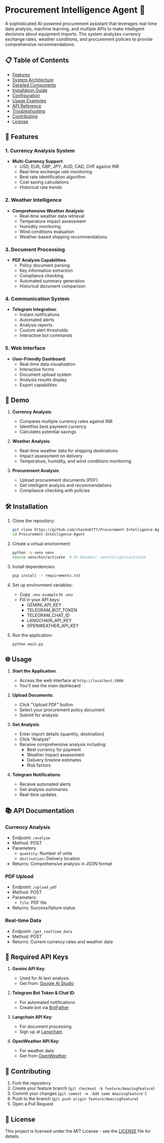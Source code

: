 # Procurement Intelligence Agent 🤖

A sophisticated AI-powered procurement assistant that leverages real-time data analysis, machine learning, and multiple APIs to make intelligent decisions about equipment imports. The system analyzes currency exchange rates, weather conditions, and procurement policies to provide comprehensive recommendations.

## 📋 Table of Contents
- [Features](#-features)
- [System Architecture](#-system-architecture)
- [Detailed Components](#-detailed-components)
- [Installation Guide](#️-installation)
- [Configuration](#-configuration)
- [Usage Examples](#-usage-examples)
- [API Reference](#-api-reference)
- [Troubleshooting](#-troubleshooting)
- [Contributing](#-contributing)
- [License](#-license)

## 🌟 Features

### 1. Currency Analysis System
- **Multi-Currency Support**: 
  - USD, EUR, GBP, JPY, AUD, CAD, CHF against INR
  - Real-time exchange rate monitoring
  - Best rate identification algorithm
  - Cost saving calculations
  - Historical rate trends

### 2. Weather Intelligence
- **Comprehensive Weather Analysis**:
  - Real-time weather data retrieval
  - Temperature impact assessment
  - Humidity monitoring
  - Wind conditions evaluation
  - Weather-based shipping recommendations

### 3. Document Processing
- **PDF Analysis Capabilities**:
  - Policy document parsing
  - Key information extraction
  - Compliance checking
  - Automated summary generation
  - Historical document comparison

### 4. Communication System
- **Telegram Integration**:
  - Instant notifications
  - Automated alerts
  - Analysis reports
  - Custom alert thresholds
  - Interactive bot commands

### 5. Web Interface
- **User-Friendly Dashboard**:
  - Real-time data visualization
  - Interactive forms
  - Document upload system
  - Analysis results display
  - Export capabilities

## 🚀 Demo

1. **Currency Analysis**:
   - Compares multiple currency rates against INR
   - Identifies best payment currency
   - Calculates potential savings

2. **Weather Analysis**:
   - Real-time weather data for shipping destinations
   - Impact assessment on delivery
   - Temperature, humidity, and wind conditions monitoring

3. **Procurement Analysis**:
   - Upload procurement documents (PDF)
   - Get intelligent analysis and recommendations
   - Compliance checking with policies

## 🛠️ Installation

1. Clone the repository:
   ```bash
   git clone https://github.com/chandu6777/Procurement-Intelligence-Agent.git
   cd Procurement-Intelligence-Agent
   ```

2. Create a virtual environment:
   ```bash
   python -m venv venv
   source venv/bin/activate  # On Windows: venv\Scripts\activate
   ```

3. Install dependencies:
   ```bash
   pip install -r requirements.txt
   ```

4. Set up environment variables:
   - Copy `.env.example` to `.env`
   - Fill in your API keys:
     - GEMINI_API_KEY
     - TELEGRAM_BOT_TOKEN
     - TELEGRAM_CHAT_ID
     - LANGCHAIN_API_KEY
     - OPENWEATHER_API_KEY

5. Run the application:
   ```bash
   python main.py
   ```

## 🌐 Usage

1. **Start the Application**:
   - Access the web interface at `http://localhost:5000`
   - You'll see the main dashboard

2. **Upload Documents**:
   - Click "Upload PDF" button
   - Select your procurement policy document
   - Submit for analysis

3. **Get Analysis**:
   - Enter import details (quantity, destination)
   - Click "Analyze"
   - Receive comprehensive analysis including:
     - Best currency for payment
     - Weather impact assessment
     - Delivery timeline estimates
     - Risk factors

4. **Telegram Notifications**:
   - Receive automated alerts
   - Get analysis summaries
   - Real-time updates

## 📚 API Documentation

### Currency Analysis
- Endpoint: `/analyze`
- Method: POST
- Parameters:
  - `quantity`: Number of units
  - `destination`: Delivery location
- Returns: Comprehensive analysis in JSON format

### PDF Upload
- Endpoint: `/upload_pdf`
- Method: POST
- Parameters:
  - `file`: PDF file
- Returns: Success/failure status

### Real-time Data
- Endpoint: `/get_realtime_data`
- Method: POST
- Returns: Current currency rates and weather data

## 🔑 Required API Keys

1. **Gemini API Key**:
   - Used for AI text analysis
   - Get from: [Google AI Studio](https://ai.google.dev/)

2. **Telegram Bot Token & Chat ID**:
   - For automated notifications
   - Create bot via [BotFather](https://telegram.me/BotFather)

3. **Langchain API Key**:
   - For document processing
   - Sign up at [Langchain](https://langchain.com)

4. **OpenWeather API Key**:
   - For weather data
   - Get from [OpenWeather](https://openweathermap.org/api)

## 🤝 Contributing

1. Fork the repository
2. Create your feature branch (`git checkout -b feature/AmazingFeature`)
3. Commit your changes (`git commit -m 'Add some AmazingFeature'`)
4. Push to the branch (`git push origin feature/AmazingFeature`)
5. Open a Pull Request

## 📝 License

This project is licensed under the MIT License - see the [LICENSE](LICENSE) file for details.